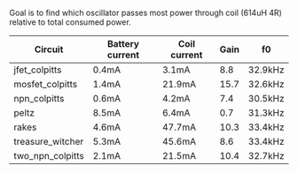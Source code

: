 Goal is to find which oscillator passes most power through coil (614uH 4R) relative to total consumed power.

| Circuit            | Battery current | Coil current    | Gain | f0      |
| ------------------ | ----------------| --------------- | ---- | ------- |
| jfet_colpitts      | 0.4mA           |  3.1mA          |  8.8 | 32.9kHz |
| mosfet_colpitts    | 1.4mA           | 21.9mA          | 15.7 | 32.6kHz |
| npn_colpitts       | 0.6mA           |  4.2mA          |  7.4 | 30.5kHz |
| peltz              | 8.5mA           |  6.4mA          |  0.7 | 31.3kHz |
| rakes              | 4.6mA           | 47.7mA          | 10.3 | 33.4kHz |
| treasure_witcher   | 5.3mA           | 45.6mA          |  8.6 | 33.4kHz |
| two_npn_colpitts   | 2.1mA           | 21.5mA          | 10.4 | 32.7kHz |

